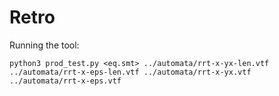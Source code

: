# Retro

Running the tool:
```
python3 prod_test.py <eq.smt> ../automata/rrt-x-yx-len.vtf ../automata/rrt-x-eps-len.vtf ../automata/rrt-x-yx.vtf ../automata/rrt-x-eps.vtf
```
